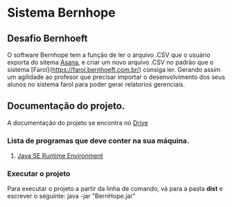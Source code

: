 # Sistema Bernhope

## Desafio Bernhoeft
O software Bernhope tem a função de ler o arquivo .CSV que o usuário exporta do sitema [Asana](https://asana.com/pt), e criar um novo arquivo .CSV no padrão que o sistema [Farol}(https://farol.bernhoeft.com.br/) consiga ler.
Gerando assim um agilidade ao profesor que precisar importar o desenvolvimento dos seus alunos no sistema farol para poder gerar relatorios gerenciais.

## Documentação do projeto.
A documentação do projeto se encontra no [Drive](https://docs.google.com/document/d/12jiaFyFmCxaV_yP61ug3WU68jDWK_vmNl_BLveDg5Lk/edit?usp=sharing)

### Lista de programas que deve conter na sua máquina.
1. [Java SE Runtime Environment](https://www.oracle.com/technetwork/pt/java/javase/downloads/jre8-downloads-2133155.html)

### Executar o projeto
Para executar o projeto a partir da linha de comando, vá para a pasta __dist__ e escrever o seguinte: java -jar "BernHope.jar"
